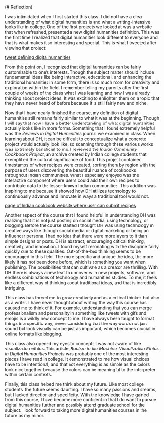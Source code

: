 (# Reflection)

I was intimidated when I first started this class. I did not have a clear understanding of what digital humanities is and what a writing-intensive looks like in college. One of the first projects we looked at was a website that when refreshed, presented a new digital humanities definition. This was the first time I realized that digital humanities look different to everyone and that is what makes it so interesting and special. This is what I tweeted after viewing that project:

[tweet defining digital humanities](https://lydiaosborne.github.io/Lydia-s-Digital-Telegram/images/firstdhtweet.png)

From this point on, I recognized that digital humanities can be fairly customizable to one’s interests. Though the subject matter should include fundamental ideas like being interactive, educational, and enhancing the traditional humanities in some form, there is so much room for creativity and exploration within the field. I remember telling my parents after the first couple of weeks of the class what I was learning and how I was already thinking about project ideas. It was exciting to enlighten them on a topic that they have never heard of before because it is still fairly new and niche. 

Now that I have nearly finished the course, my definition of digital humanities still remains fairly similar to what it was at the beginning. Though I will say that now I have a better understanding of what digital humanities actually looks like in more forms. Something that I found extremely helpful was the _Reviews in Digital Humanities_ journal we examined in class. When learning about DH, it can be difficult to conceptualize what a concrete project would actually look like, so scanning through these various works was extremely beneficial to me. I reviewed the _Indian Community Cookbooks Project_, an archive created by Indian college students that exemplified the cultural significance of food. This project contained timestamps of when recipes were created, sorting them by region with the purpose of users discovering the beautiful nuance of cookbooks throughout Indian communities. What I especially enjoyed was the interactive component where users could add their own recipes to contribute data to the lesser-known Indian communities. This addition was inspiring to me because it showed how DH utilizes technology to continuously advance and innovate in ways a traditional tool would not. 

[page of Indian cookbook website where user can submit recipes](https://lydiaosborne.github.io/Lydia-s-Digital-Telegram/images/indiancookbook.png)

Another aspect of the course that I found helpful in understanding DH was realizing that it is not just posting on social media, using technology, or blogging. Before the course started I thought DH was using technology in creative ways like through social media or digital marketing or being an influencer persona. I had no idea that there were more layers to it than simple designs or posts. DH is abstract, encouraging critical thinking, creativity, and innovation. I found myself resonating with the discipline fairly quickly due to these qualities. Out-of-the-box thinking seems to be encouraged in this field. The more specific and unique the idea, the more likely it has not been done before, which is something you want when publishing. The possibilities that can cultivate as a creator are thrilling. With DH there is always a new leaf to uncover with new projects, software, and endless combinations of technology and humanities studies. To me, it feels like a different way of thinking about traditional ideas, and that is incredibly intriguing.

This class has forced me to grow creatively and as a critical thinker, but also as a writer. I have never thought about writing the way this course has caused me to think of it. For example, understanding that you can merge professionalism and personality in something like tweets with gifs and emojis is a wildly new concept to me. I have always been taught to format things in a specific way, never considering that the way words not just sound but look visually can be just as important, which becomes crucial in online formats like blogging. 

This class also opened my eyes to concepts I was not aware of like visualization ethics. This article, _Racism in the Machine: Visualization Ethics in Digital Humanities Projects_ was probably one of the most interesting pieces I have read in college. It demonstrated to me how visual choices have to be intentional, and that not everything is as simple as the colors look nice together because the colors can be meaningful to the interpreter within certain contexts. 

Finally, this class helped me think about my future. Like most college students, the future seems daunting. I have so many passions and dreams, but I lacked direction and specificity. With the knowledge I have gained from this course, I have become more confident in that I do want to pursue digital humanities further and possibly attend graduate school for the subject. I look forward to taking more digital humanities courses in the future as my minor.



